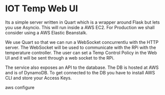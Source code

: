 # IOT Temp Web UI

Its a simple server written in Quart which is a wrapper around Flask but lets you use Asyncio. This will run inside a AWS EC2. For Production we shall consider using a AWS Elastic Beanstalk.

We use Quart so that we can run a WebSocket concurrentlu with the HTTP server. The WebSocket will be used to communicate with the RPi with the temperature controller. The user can set a Temp Control Policy in the Web UI and it will be sent through a web socket to the RPi.

The service also exposes an API to the database. The DB is hosted at AWS and is of DynamoDB. To get connected to the DB you have to install AWS CLI and store your Access Keys.

aws configure

